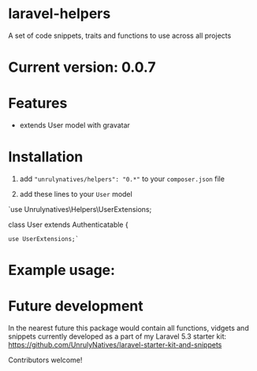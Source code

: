 # laravel-helpers
A set of code snippets, traits and functions to use across all projects

# Current version: 0.0.7

# Features

- extends User model with gravatar

# Installation

1. add `"unrulynatives/helpers": "0.*"` to your `composer.json` file

2. add these lines to your `User` model

`use Unrulynatives\Helpers\UserExtensions;


class User extends Authenticatable
{

    use UserExtensions;`


# Example usage: 


# Future development

In the nearest future this package would contain all functions, vidgets and snippets currently developed as a part of my Laravel 5.3 starter kit: https://github.com/UnrulyNatives/laravel-starter-kit-and-snippets

Contributors welcome!